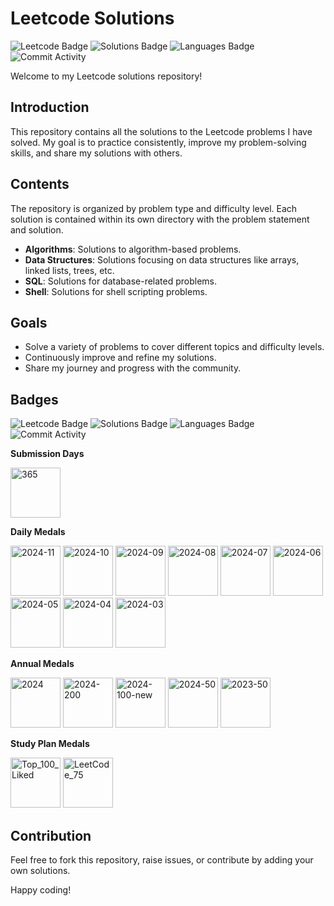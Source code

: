 # Leetcode Solutions

![Leetcode Badge](https://img.shields.io/badge/Leetcode-000000?style=flat-square&logo=Leetcode&logoColor=white)
![Solutions Badge](https://img.shields.io/badge/Solutions-100+-brightgreen?style=flat-square)
![Languages Badge](https://img.shields.io/badge/Languages-Python%20%7C%20C++%20%7C%20Java%20%7C%20JavaScript-blue?style=flat-square)
![Commit Activity](https://img.shields.io/github/commit-activity/m/<your-username>/leetcode-solutions?style=flat-square)

Welcome to my Leetcode solutions repository! 

## Introduction

This repository contains all the solutions to the Leetcode problems I have solved. My goal is to practice consistently, improve my problem-solving skills, and share my solutions with others.

## Contents

The repository is organized by problem type and difficulty level. Each solution is contained within its own directory with the problem statement and solution.

- **Algorithms**: Solutions to algorithm-based problems.
- **Data Structures**: Solutions focusing on data structures like arrays, linked lists, trees, etc.
- **SQL**: Solutions for database-related problems.
- **Shell**: Solutions for shell scripting problems.

## Goals

- Solve a variety of problems to cover different topics and difficulty levels.
- Continuously improve and refine my solutions.
- Share my journey and progress with the community.

## Badges

![Leetcode Badge](https://img.shields.io/badge/Leetcode-000000?style=flat-square&logo=Leetcode&logoColor=white)
![Solutions Badge](https://img.shields.io/badge/Solutions-100+-brightgreen?style=flat-square)
![Languages Badge](https://img.shields.io/badge/Languages-Python%20%7C%20C++%20%7C%20Java%20%7C%20JavaScript-blue?style=flat-square)
![Commit Activity](https://img.shields.io/github/commit-activity/m/<your-username>/leetcode-solutions?style=flat-square)

<p><strong>Submission Days</strong></p>
<p>
  <img src="https://github.com/user-attachments/assets/6c832065-bfcf-483d-bf6c-e9441976d752" alt="365" width="80">
</p>

<p><strong>Daily Medals</strong></p>
<p>
  <img src="https://github.com/user-attachments/assets/15f1da6c-25a2-49d1-9182-0b5fe2a1790f" alt="2024-11" width="80">
  <img src="https://github.com/user-attachments/assets/a1d067fd-9cd3-4318-99f1-fef4bf706001" alt="2024-10" width="80">
  <img src="https://github.com/user-attachments/assets/affb5b80-dc13-46a0-9e00-042c87fd976c" alt="2024-09" width="80">
  <img src="https://github.com/user-attachments/assets/5c51dbf8-b413-43c8-91f8-6b22c969aa87" alt="2024-08" width="80">
  <img src="https://github.com/user-attachments/assets/dc9f7471-85f1-4634-9551-99c5132b7592" alt="2024-07" width="80">
  <img src="https://github.com/user-attachments/assets/c2e3c274-9a12-4f40-a0a5-c4de59d90959" alt="2024-06" width="80">
  <img src="https://github.com/user-attachments/assets/b286e8ca-8d04-49a2-8c06-4489ba56e78f" alt="2024-05" width="80">
  <img src="https://github.com/user-attachments/assets/c4c5e534-24b7-4114-9e40-de2923000d95" alt="2024-04" width="80">
  <img src="https://github.com/user-attachments/assets/a5517b66-00d8-4273-a233-d75e26d92ac9" alt="2024-03" width="80">
</p>

<p><strong>Annual Medals</strong></p>
<p>
  <img src="https://github.com/user-attachments/assets/a99dfd12-ab5b-417b-b66f-1b8bcb523847" alt="2024" width="80">
  <img src="https://github.com/user-attachments/assets/2732491d-9e15-4982-b211-0a2d3c20bbbd" alt="2024-200" width="80">
  <img src="https://github.com/user-attachments/assets/6d2a9bfa-b6fe-4a09-9126-aaa3c685f725" alt="2024-100-new" width="80">
  <img src="https://github.com/user-attachments/assets/d90fa822-cad8-42ec-933d-58db4f79bd2c" alt="2024-50" width="80">
  <img src="https://github.com/user-attachments/assets/bbdce928-b0a7-4a4d-afc9-cab3c5011a51" alt="2023-50" width="80">
</p>

<p><strong>Study Plan Medals</strong></p>
<p>
  <img src="https://github.com/user-attachments/assets/9c4af7b3-303e-4268-9bbf-4cc93fd41ea6" alt="Top_100_Liked" width="80">
  <img src="https://github.com/user-attachments/assets/487774d5-4b38-4f8d-93ba-af3a302f6d89" alt="LeetCode_75" width="80">
</p>





## Contribution

Feel free to fork this repository, raise issues, or contribute by adding your own solutions. 

Happy coding!




